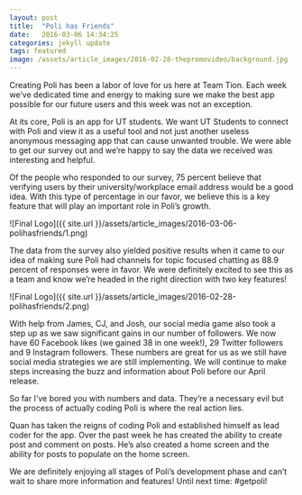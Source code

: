 ```yaml
---
layout: post
title:  "Poli has Friends"
date:   2016-03-06 14:34:25
categories: jekyll update
tags: featured
image: /assets/article_images/2016-02-28-thepromovideo/background.jpg
---
```


Creating Poli has been a labor of love for us here at Team Tion. Each week we’ve dedicated time and energy to making sure we make the best app possible for our future users and this week was not an exception.

At its core, Poli is an app for UT students. We want UT Students to connect with Poli and view it as a useful tool and not just another useless anonymous messaging app that can cause unwanted trouble. We were able to get our survey out and we’re happy to say the data we received was interesting and helpful. 

Of the people who responded to our survey, 75 percent believe that verifying users by their university/workplace email address would be a good idea. With this type of percentage in our favor, we believe this is a key feature that will play an important role in Poli’s growth. 

![Final Logo]({{ site.url }}/assets/article_images/2016-03-06-polihasfriends/1.png)


The data from the survey also yielded positive results when it came to our idea of making sure Poli had channels for topic focused chatting as 88.9 percent of responses were in favor. We were definitely excited to see this as a team and know we’re headed in the right direction with two key features! 

![Final Logo]({{ site.url }}/assets/article_images/2016-02-28-polihasfriends/2.png)

With help from James, CJ, and Josh, our social media game also took a step up as we saw significant gains in our number of followers. We now have 60 Facebook likes (we gained 38 in one week!), 29 Twitter followers and 9 Instagram followers. These numbers are great for us as we still have social media strategies we are still implementing. We will continue to make steps increasing the buzz and information about Poli before our April release.   

So far I’ve bored you with numbers and data. They’re a necessary evil but the process of actually coding Poli is where the real action lies. 

Quan has taken the reigns of coding Poli and established himself as lead coder for the app. Over the past week he has created the ability to create post and comment on posts. He’s also created a home screen and the ability for posts to populate on the home screen. 

We are definitely enjoying all stages of Poli’s development phase and can’t wait to share more information and features! Until next time: #getpoli! 

